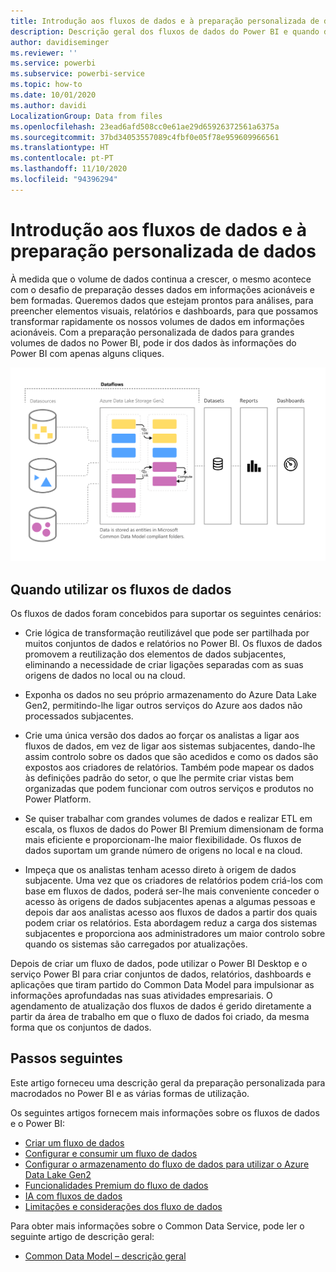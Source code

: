 ```yaml
---
title: Introdução aos fluxos de dados e à preparação personalizada de dados
description: Descrição geral dos fluxos de dados do Power BI e quando devem ser utilizados
author: davidiseminger
ms.reviewer: ''
ms.service: powerbi
ms.subservice: powerbi-service
ms.topic: how-to
ms.date: 10/01/2020
ms.author: davidi
LocalizationGroup: Data from files
ms.openlocfilehash: 23ead6afd508cc0e61ae29d65926372561a6375a
ms.sourcegitcommit: 37bd34053557089c4fbf0e05f78e959609966561
ms.translationtype: HT
ms.contentlocale: pt-PT
ms.lasthandoff: 11/10/2020
ms.locfileid: "94396294"
---
```

# <a name="introduction-to-dataflows-and-self-service-data-prep"></a>Introdução aos fluxos de dados e à preparação personalizada de dados

À medida que o volume de dados continua a crescer, o mesmo acontece com o desafio de preparação desses dados em informações acionáveis e bem formadas. Queremos dados que estejam prontos para análises, para preencher elementos visuais, relatórios e dashboards, para que possamos transformar rapidamente os nossos volumes de dados em informações acionáveis. Com a preparação personalizada de dados para grandes volumes de dados no Power BI, pode ir dos dados às informações do Power BI com apenas alguns cliques.

![fluxo de dados](media/dataflows-introduction-self-service-flow.png)

## <a name="when-to-use-dataflows"></a>Quando utilizar os fluxos de dados

Os fluxos de dados foram concebidos para suportar os seguintes cenários:

* Crie lógica de transformação reutilizável que pode ser partilhada por muitos conjuntos de dados e relatórios no Power BI. Os fluxos de dados promovem a reutilização dos elementos de dados subjacentes, eliminando a necessidade de criar ligações separadas com as suas origens de dados no local ou na cloud.

* Exponha os dados no seu próprio armazenamento do Azure Data Lake Gen2, permitindo-lhe ligar outros serviços do Azure aos dados não processados subjacentes.

* Crie uma única versão dos dados ao forçar os analistas a ligar aos fluxos de dados, em vez de ligar aos sistemas subjacentes, dando-lhe assim controlo sobre os dados que são acedidos e como os dados são expostos aos criadores de relatórios. Também pode mapear os dados às definições padrão do setor, o que lhe permite criar vistas bem organizadas que podem funcionar com outros serviços e produtos no Power Platform.

* Se quiser trabalhar com grandes volumes de dados e realizar ETL em escala, os fluxos de dados do Power BI Premium dimensionam de forma mais eficiente e proporcionam-lhe maior flexibilidade. Os fluxos de dados suportam um grande número de origens no local e na cloud. 

* Impeça que os analistas tenham acesso direto à origem de dados subjacente. Uma vez que os criadores de relatórios podem criá-los com base em fluxos de dados, poderá ser-lhe mais conveniente conceder o acesso às origens de dados subjacentes apenas a algumas pessoas e depois dar aos analistas acesso aos fluxos de dados a partir dos quais podem criar os relatórios. Esta abordagem reduz a carga dos sistemas subjacentes e proporciona aos administradores um maior controlo sobre quando os sistemas são carregados por atualizações.

Depois de criar um fluxo de dados, pode utilizar o Power BI Desktop e o serviço Power BI para criar conjuntos de dados, relatórios, dashboards e aplicações que tiram partido do Common Data Model para impulsionar as informações aprofundadas nas suas atividades empresariais. O agendamento de atualização dos fluxos de dados é gerido diretamente a partir da área de trabalho em que o fluxo de dados foi criado, da mesma forma que os conjuntos de dados.

## <a name="next-steps"></a>Passos seguintes
Este artigo forneceu uma descrição geral da preparação personalizada para macrodados no Power BI e as várias formas de utilização. 

Os seguintes artigos fornecem mais informações sobre os fluxos de dados e o Power BI:

* [Criar um fluxo de dados](dataflows-create.md)
* [Configurar e consumir um fluxo de dados](dataflows-configure-consume.md)
* [Configurar o armazenamento do fluxo de dados para utilizar o Azure Data Lake Gen2](dataflows-azure-data-lake-storage-integration.md)
* [Funcionalidades Premium do fluxo de dados](dataflows-premium-features.md)
* [IA com fluxos de dados](dataflows-machine-learning-integration.md)
* [Limitações e considerações dos fluxo de dados](dataflows-features-limitations.md)


Para obter mais informações sobre o Common Data Service, pode ler o seguinte artigo de descrição geral:
* [Common Data Model – descrição geral](/powerapps/common-data-model/overview)